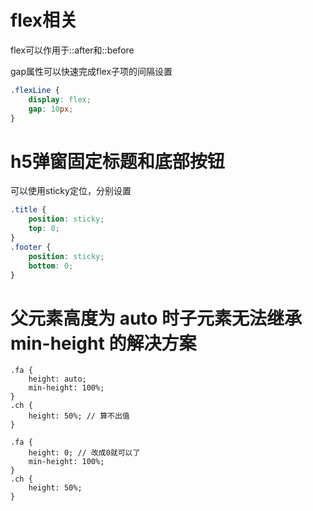 # flex相关
flex可以作用于::after和::before

gap属性可以快速完成flex子项的间隔设置
```css
.flexLine {
    display: flex;
    gap: 10px;
}
```

# h5弹窗固定标题和底部按钮
可以使用sticky定位，分别设置
```css
.title {
    position: sticky;
    top: 0;
}
.footer {
    position: sticky;
    bottom: 0;
}
```

# 父元素高度为 auto 时子元素无法继承 min-height 的解决方案
```
.fa {
    height: auto;
    min-height: 100%;
}
.ch {
    height: 50%; // 算不出值
}
```
```
.fa {
    height: 0; // 改成0就可以了
    min-height: 100%;
}
.ch {
    height: 50%; 
}
```